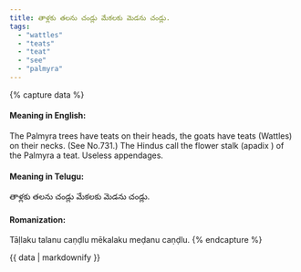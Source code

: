 ```yaml
---
title: తాళ్లకు తలను చండ్లు మేకలకు మెడను చండ్లు.
tags:
  - "wattles"
  - "teats"
  - "teat"
  - "see"
  - "palmyra"
---
```


{% capture data %}
#### Meaning in English:
The Palmyra trees have teats on their heads, the goats have teats (Wattles) on their necks.
(See No.731.)
The Hindus call the flower stalk (apadix ) of the Palmyra a teat.
Useless appendages.

#### Meaning in Telugu:
తాళ్లకు తలను చండ్లు మేకలకు మెడను చండ్లు.

#### Romanization:
Tāḷlaku talanu caṇḍlu mēkalaku meḍanu caṇḍlu.
{% endcapture %}

{{ data | markdownify }}

